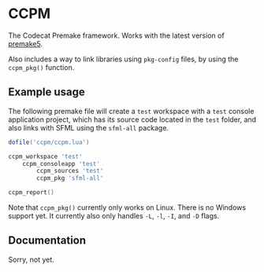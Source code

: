 # CCPM
The Codecat Premake framework. Works with the latest version of [premake5](https://premake.github.io/).

Also includes a way to link libraries using `pkg-config` files, by using the `ccpm_pkg()` function.

## Example usage
The following premake file will create a `test` workspace with a `test` console application project, which has its source code located in the `test` folder, and also links with SFML using the `sfml-all` package.

```lua
dofile('ccpm/ccpm.lua')

ccpm_workspace 'test'
	ccpm_consoleapp 'test'
		ccpm_sources 'test'
		ccpm_pkg 'sfml-all'

ccpm_report()
```

Note that `ccpm_pkg()` currently only works on Linux. There is no Windows support yet. It currently also only handles `-L`, `-l`, `-I`, and `-D` flags.

## Documentation
Sorry, not yet.
